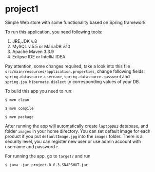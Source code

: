# project1
Simple Web store with some functionality based on Spring framework

To run this application, you need following tools:
1) JRE,JDK v.8
2) MySQL v.5.5 or MariaDB v.10
2) Apache Maven 3.3.9
3) Eclipse IDE or IntelliJ IDEA

Pay attention, some changes required, take a look into this file `src/main/resources/application.properties`, change following fields: `spring.datasource.username`, `spring.datasource.password` and `spring.jpa.hibernate.dialect` to corresponding values of your DB.

To build this app you need to run:

`$ mvn clean`

`$ mvn compile`

`$ mvn package`

After running the app will automatically create `laptopDB2` database, and folder `images` in your home directory. You can set default image for each product if you put `defaultImage.jpg` into the `images` folder. There is a security level, you can register new user or use admin account with username and password `r`.

For running the app, go to `target/` and run

`$ java -jar project-0.0.3-SNAPSHOT.jar`
